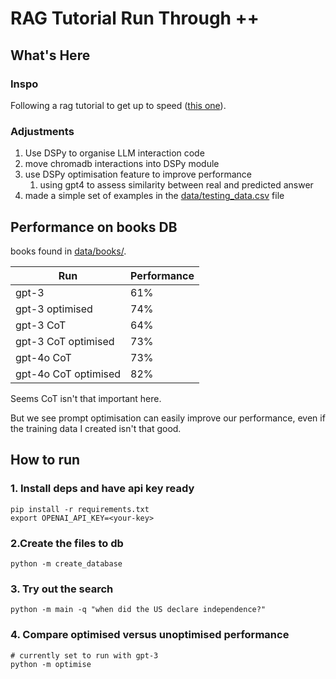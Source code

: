 # RAG Tutorial Run Through ++

## What's Here

### Inspo

Following a rag tutorial to get up to speed ([this one](https://www.youtube.com/watch?v=tcqEUSNCn8I)).


### Adjustments

1. Use DSPy to organise LLM interaction code
2. move chromadb interactions into DSPy module
2. use DSPy optimisation feature to improve performance
    1. using gpt4 to assess similarity between real and predicted answer
3. made a simple set of examples in the [data/testing_data.csv](data/testing_data.csv) file

## Performance on books DB

books found in [data/books/](data/books/).

| Run | Performance |
|----------|----------|
| gpt-3 | 61% |
| gpt-3 optimised | 74% |
| gpt-3 CoT | 64% |
| gpt-3 CoT optimised | 73% |
| gpt-4o CoT | 73% |
| gpt-4o CoT optimised | 82% |

Seems CoT isn't that important here.

But we see prompt optimisation can easily improve our performance, even if the
training data I created isn't that good.



## How to run

### 1. Install deps and have api key ready
```
pip install -r requirements.txt
export OPENAI_API_KEY=<your-key>
```

### 2.Create the files to db
```
python -m create_database
```

### 3. Try out the search
```
python -m main -q "when did the US declare independence?"
```

### 4. Compare optimised versus unoptimised performance
```
# currently set to run with gpt-3
python -m optimise
```